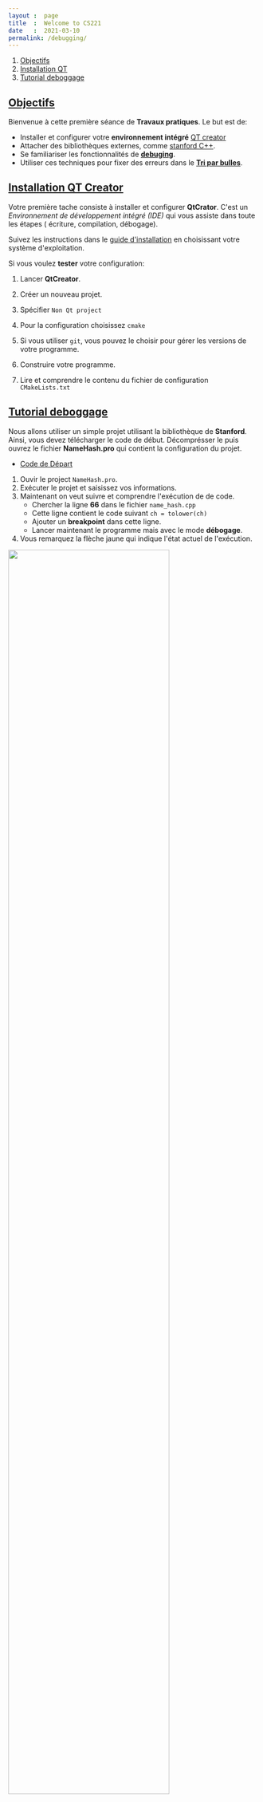 ```yaml
---
layout :  page
title  :  Welcome to CS221
date   :  2021-03-10
permalink: /debugging/
---
```


1. [Objectifs](#goals)
2. [Installation QT](#installQt) 
3. [Tutorial deboggage](#debug)

## [Objectifs](#goals)
<a name='goals'></a>

Bienvenue à cette première séance de **Travaux pratiques**. Le but est de:

- Installer et configurer votre **environnement intégré** [QT creator](https://www.qt.io/product/development-tools)
- Attacher des bibliothèques externes, comme [stanford C++](https://www.url.com).
- Se familiariser  les fonctionnalités de **[debuging](https://en.wikipedia.org/wiki/Debugging)**.
- Utiliser ces techniques pour fixer des erreurs dans le **[Tri par bulles](https://en.wikipedia.org/wiki/Bubble_sort)**.


## [Installation QT Creator](#installQt)
<a name='installQt'></a>


Votre première tache consiste à installer et configurer **QtCrator**. C'est un
*Environnement de développement intégré (IDE)* qui vous assiste dans toute les
étapes ( écriture, compilation, débogage).


Suivez les instructions dans le [guide d'installation](https://doc.qt.io/qt-5/gettingstarted.html) en
choisissant votre système d'exploitation.


Si vous voulez **tester** votre configuration:

1. Lancer **QtCreator**.
2. Créer un nouveau projet.
3. Spécifier `Non Qt project`
4. Pour la configuration choisissez `cmake`
5. Si vous utiliser `git`, vous pouvez le choisir pour gérer les versions de
   votre programme.

6. Construire votre programme.
7. Lire et comprendre le contenu du fichier de configuration `CMakeLists.txt`



## [Tutorial deboggage](#debug)
<a name='debug'></a>

Nous allons utiliser un simple projet utilisant la bibliothèque de **Stanford**.
Ainsi, vous devez télécharger le code de début. Décomprésser le puis ouvrez le fichier **NameHash.pro** qui contient la configuration du projet.

- <a href="{{ site.url }}{{site.baseurl}}/assets/code/ass/HW0_NameHash.zip"> Code de Départ</a>


1. Ouvir le project `NameHash.pro`.
2. Exécuter le projet et saisissez vos informations.
3. Maintenant on veut suivre et comprendre l'exécution de de code. 
    - Chercher la ligne **66** dans le fichier `name_hash.cpp`
    - Cette ligne contient le code suivant `ch = tolower(ch)`
    - Ajouter un **breakpoint** dans cette ligne.
    - Lancer maintenant le programme mais avec le mode **débogage**.
4. Vous remarquez la flèche jaune qui indique l'état actuel de l'exécution.


 <img src="{{ site.url }}{{ site.baseurl }}/assets/debugging/deb_arrow.png" width="80%" class="figcenter">


> Apprenez a suivre toujours cette flèche, pour connaitre l'emplacement ou l'état
d'exécution de votre programme.


Maintenant, on se concentre sur le panneau en bas. Il s'appelle `Pile
d'exécution`.


 <img src="{{ site.url }}{{ site.baseurl }}/assets/debugging/deb_call_stack.png" width="80%" class="figcenter">

 Ce panneau, vous montre les **appels** régis par la fonction **main**.

 A partir de ce panneau, on peut remarquer qu'on est dans la fonction `nameHash`
 qui est était appelée dans la fonction `main`.


> Essayer de cliquer sur la fonction `main`, vous allez observer que vous allez
être déplacer automatiquement dans la fonction main. 

> Très très utile pour suivre les sources d'appels et ainsi découvrir la source
d'erreur.


A ce stade on connait où on est dans le programme, La hiérarchie des fonctions
appelées. Mais qu'en est il des valeurs des variables?

On peut voir une liste des variables locales ainsi que leur valeur dans le
panneau à droite.

 <img src="{{ site.url }}{{ site.baseurl }}/assets/debugging/deb_var_state.png" width="80%"  height="200px" class="figcenter">

 Ce panneau vous montre les variables en utilisation, leur **types** et leurs
 valeurs. Par exemple on peut constater qu'on as accès à une variable `ch` de
 type **char** et qui possède la valeur `B`.


> Quel est le type et la valeur de la variable `hashVal`?

Dans la suite on va exécuter le programme étape par étape et voir l'évolution de
ces variables an action.

Commençons notre investigation de la boucle for


```cpp
for (char ch: first + last) {
        /* Convert the input character to lower case. The numeric values of
         * lower-case letters are always less than 127.
         */
        ch = tolower(ch);
        hashVal = (kSmallPrime * hashVal + ch) % kLargePrime;
    }
```

Cette boucle va itérer les **caractères** de mon nom complet. La première
lettre est `B`. 

Exécutons, maintenant la ligne `tolower(ch)` qui change une lettre en
**minuscule**. Pour ce faire on doit maitriser les actions suivantes:


 <img src="{{ site.url }}{{ site.baseurl }}/assets/debugging/deb_action_buttons.png" width="50%"  height="50px" align="center">

Mettre la sourie sur chaqune pour connaitre leurs noms.

. **Step over**: Progresser d'une ligne dans le programme. Cliquer sur cette
icone et vous allez observer qu'on vient d'exécuter la ligne `tolower(ch)` et
que maintenant la variable `ch=b` dans la zone des variables.

 <img src="{{ site.url }}{{ site.baseurl }}/assets/debugging/deb_var_change.png" width="80%"  height="200px" align="center">

 > Observer la flèche **jaune** pour identifier votre emplacement.

 Passons maintenant à la ligne suivante qui calcule une valeur de `hashage` pour
 note caractère.


```cpp
hashVal = (kSmallPrime * hashVal + ch) % kLargePrime;
```

Exécutons une autre fois le bouton `step over` pour voir l'effet de cette ligne.

 <img src="{{ site.url }}{{ site.baseurl }}/assets/debugging/deb_hash_upd.png" width="80%"  height="150px" align="center">

 Une fois encore, on obtient la valeur calculée pour notre caractère **b**.

 > Continuer à avancer jusqu'à vous sentez que vous avez bien maitrisé la
 fonction **nameHash**.


. **Step out**: Avancer l'éxécution juste par des simples linges, sera trop
**fastidieux**, si notre programme se compose d'une longue boucle comme le cas
ici. Pour se faire on peut exécuter le code jusqu'à la **fin d'une fonction**
par le bouton `step out`.

1. Cliquer sur ce bouton, puis observer votre espace des variables.
2. Vous devez remarquer que toutes les variables **locales** associées à la
   fonction `nameHash` sont disparus.

 <img src="{{ site.url }}{{ site.baseurl }}/assets/debugging/deb_step_out.png" width="50%"  height="80px" align="center">

 1. Observer la valeur finale du `hashValue`
 2. Identifier l'emplacement de la flèche jaune qui indique notre **retour** à
    la fonction `main`.

> Observer aussi, qu'à ce stade on possède aussi la valeur de retour de la
fonction 


 <img src="{{ site.url }}{{ site.baseurl }}/assets/debugging/deb_return_value.png" width="50%"  height="60px" align="center">

 Chose intéressante,car on peut voir l'état de la fonction avant
 l'**affectation**. Exécuter votre final **Step over**, pour réaliser cette
 affection puis observer votre variable `hashValue`.





